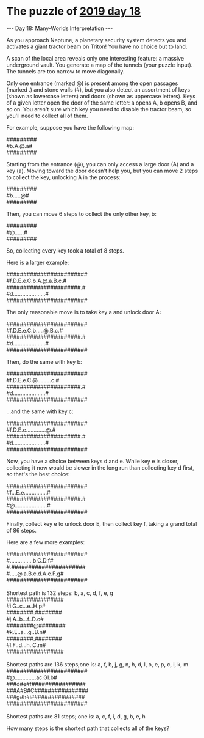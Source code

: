 # The puzzle of [2019 day 18](https://adventofcode.com/2019/day/18)

--- Day 18: Many-Worlds Interpretation ---

As you approach Neptune, a planetary security system detects you and activates a giant tractor beam on Triton!  You have no choice but to land.

A scan of the local area reveals only one interesting feature: a massive underground vault.  You generate a map of the tunnels (your puzzle input).  The tunnels are too narrow to move diagonally.

Only one entrance (marked @) is present among the open passages (marked .) and stone walls (#), but you also detect an assortment of keys (shown as lowercase letters) and doors (shown as uppercase letters). Keys of a given letter open the door of the same letter: a opens A, b opens B, and so on.  You aren't sure which key you need to disable the tractor beam, so you'll need to collect all of them.

For example, suppose you have the following map:

#########\
#b.A.@.a#\
#########

Starting from the entrance (@), you can only access a large door (A) and a key (a). Moving toward the door doesn't help you, but you can move 2 steps to collect the key, unlocking A in the process:

#########\
#b.....@#\
#########

Then, you can move 6 steps to collect the only other key, b:

#########\
#@......#\
#########

So, collecting every key took a total of 8 steps.

Here is a larger example:

########################\
#f.D.E.e.C.b.A.@.a.B.c.#\
######################.#\
#d.....................#\
########################

The only reasonable move is to take key a and unlock door A:

########################\
#f.D.E.e.C.b.....@.B.c.#\
######################.#\
#d.....................#\
########################

Then, do the same with key b:

########################\
#f.D.E.e.C.@.........c.#\
######################.#\
#d.....................#\
########################

...and the same with key c:

########################\
#f.D.E.e.............@.#\
######################.#\
#d.....................#\
########################

Now, you have a choice between keys d and e.  While key e is closer, collecting it now would be slower in the long run than collecting key d first, so that's the best choice:

########################\
#f...E.e...............#\
######################.#\
#@.....................#\
########################

Finally, collect key e to unlock door E, then collect key f, taking a grand total of 86 steps.

Here are a few more examples:

########################\
#...............b.C.D.f#\
#.######################\
#.....@.a.B.c.d.A.e.F.g#\
########################\
\
Shortest path is 132 steps: b, a, c, d, f, e, g\
#################\
#i.G..c...e..H.p#\
########.########\
#j.A..b...f..D.o#\
########@########\
#k.E..a...g..B.n#\
########.########\
#l.F..d...h..C.m#\
#################\
\
Shortest paths are 136 steps;one is: a, f, b, j, g, n, h, d, l, o, e, p, c, i, k, m\
########################\
#@..............ac.GI.b#\
###d#e#f################\
###A#B#C################\
###g#h#i################\
########################\
\
Shortest paths are 81 steps; one is: a, c, f, i, d, g, b, e, h

How many steps is the shortest path that collects all of the keys?